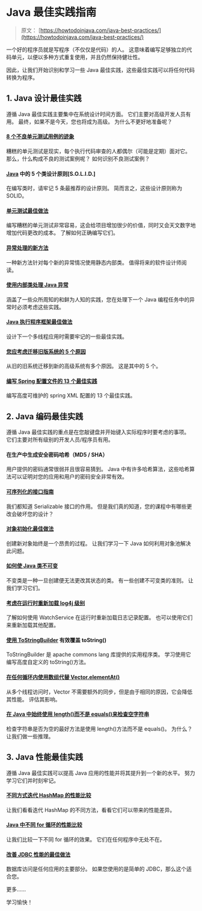 # Java 最佳实践指南

> 原文： [https://howtodoinjava.com/java-best-practices/](https://howtodoinjava.com/java-best-practices/)

一个好的程序员就是写程序（不仅仅是代码）的人。 这意味着编写足够独立的代码单元，以便以多种方式重复使用，并且仍然保持健壮性。

因此，让我们开始识别和学习一些 Java 最佳实践，这些最佳实践可以将任何代码转换为程序。

## 1\. Java 设计最佳实践

遵循 Java 最佳实践主要集中在系统设计时间方面。 它们主要对高级开发人员有用。 最终，如果不是今天，您也将成为高级。 为什么不更好地准备呢？

#### [8 个不良单元测试用例的迹象](//howtodoinjava.com/best-practices/8-signs-of-bad-unit-test-cases/ "8 signs of bad unit test cases")

糟糕的单元测试是现实，每个执行代码审查的人都偶尔（可能是定期）面对它。 那么，什么构成不良的测试案例呢？ 如何识别不良测试案例？

#### [Java](//howtodoinjava.com/best-practices/5-class-design-principles-solid-in-java/ "5 class design principles [S.O.L.I.D.] in java") 中的 5 个类设计原则[S.O.L.I.D.]

在编写类时，请牢记 5 条最推荐的设计原则。 简而言之，这些设计原则称为 SOLID。

#### [单元测试最佳做法](//howtodoinjava.com/best-practices/unit-testing-best-practices-junit-reference-guide/ "Unit testing best practices : Junit Reference guide")

编写糟糕的单元测试非常容易，这会给项目增加很少的价值，同时又会天文数字地增加代码更改的成本。 了解如何正确编写它们。

#### [异常处理的新方法](//howtodoinjava.com/best-practices/best-practices-for-for-exception-handling/ "Best practices for Exception handling")

一种新方法针对每个新的异常情况使用静态内部类。 值得将来的软件设计师阅读。

#### [使用内部类处理 Java 异常](//howtodoinjava.com/best-practices/java-exception-handling-best-practices/ "Java exception handling best practices")

涵盖了一些众所周知的和鲜为人知的实践，您在处理下一个 Java 编程任务中的异常时必须考虑这些实践。

#### [Java 执行程序框架最佳做法](//howtodoinjava.com/java-5/java-executor-framework-tutorial-and-best-practices/ "Java executor framework tutorial and best practices")

设计下一个多线程应用时需要牢记的一些最佳实践。

#### [您应考虑迁移旧版系统的 5 个原因](//howtodoinjava.com/best-practices/5-reasons-you-should-consider-migrating-your-legacy-systems/ "5 Reasons You Should Consider Migrating Your Legacy Systems")

从旧的旧系统迁移到新的高级系统有多个原因。 这是其中的 5 个。

#### [编写 Spring 配置文件的 13 个最佳实践](//howtodoinjava.com/spring/spring-core/13-best-practices-for-writing-spring-configuration-files/ "13 best practices for writing spring configuration files")

编写高度可维护的 spring XML 配置的 13 个最佳实践。

## 2\. Java 编码最佳实践

遵循 Java 最佳实践的重点是在您敲键盘并开始键入实际程序时要考虑的事项。 它们主要对所有级别的开发人员/程序员有用。

#### 在生产中生成安全密码哈希（MD5 / SHA）

用户提供的密码通常很弱并且很容易猜到。 Java 中有许多哈希算法，这些哈希算法可以证明对您的应用和用户的密码安全非常有效。

#### [可序列化的接口指南](//howtodoinjava.com/java/serialization/a-mini-guide-for-implementing-serializable-interface-in-java/ "A mini guide for implementing serializable interface in java")

我们都知道 Serializable 接口的作用。 但是我们真的知道，您的课程中有哪些更改会破坏您的设计？

#### [对象初始化最佳做法](//howtodoinjava.com/java/related-concepts/object-initialization-best-practices-internal-caching-in-wrapper-classes/ "Object initialization best practices : Internal caching in wrapper classes")

创建新对象始终是一个昂贵的过程。 让我们学习一下 Java 如何利用对象池解决此问题。

#### [如何使 Java 类不可变](//howtodoinjava.com/java/related-concepts/how-to-make-a-java-class-immutable/ "How to make a java class immutable")

不变类是一种一旦创建便无法更改其状态的类。 有一些创建不可变类的准则。 让我们学习它们。

#### [考虑在运行时重新加载 log4j 级别](//howtodoinjava.com/log4j/how-to-reload-log4j-levels-on-runtime/ "How to reload log4j levels on runtime")

了解如何使用 WatchService 在运行时重新加载日志记录配置。 也可以使用它们来重新加载其他配置。

#### [使用 ToStringBuilder](//howtodoinjava.com/apache-commons/how-to-override-tostring-effectively-with-tostringbuilder/ "How to override toString() effectively with ToStringBuilder") 有效覆盖 toString()

ToStringBuilder 是 apache commons lang 库提供的实用程序类。 学习使用它编写高度自定义的 toString()方法。

#### [在任何循环内使用数组代替 Vector.elementAt()](//howtodoinjava.com/best-practices/use-array-instead-of-vector-elementat-inside-any-loop-for-better-performance/ "Use array instead of Vector.elementAt() inside any loop for better performance")

从多个线程访问时，Vector 不需要额外的同步，但是由于相同的原因，它会降低其性能。 评估其影响。

#### [在 Java 中始终使用 length()而不是 equals()来检查空字符串](//howtodoinjava.com/java/string/always-use-length-instead-of-equals-to-check-empty-string-in-java/ "Always use length() instead of equals() to check empty string in java")

检查字符串是否为空的最好方法是使用 length()方法而不是 equals()。 为什么？ 让我们做一些推理。

## 3\. Java 性能最佳实践

遵循 Java 最佳实践可以提高 Java 应用的性能并将其提升到一个新的水平。 努力学习它们并时刻牢记。

#### [不同方式迭代 HashMap 的性能比较](//howtodoinjava.com/java/related-concepts/performance-comparison-of-different-ways-to-iterate-over-hashmap/ "Performance comparison of different ways to iterate over HashMap")

让我们看看迭代 HashMap 的不同方法，看看它们可以带来的性能差异。

#### [Java 中不同 for 循环的性能比较](//howtodoinjava.com/java/related-concepts/performance-comparison-of-different-for-loops-in-java/ "Performance comparison of different for loops in java")

让我们比较一下不同 for 循环的效果。 它们在任何程序中无处不在。

#### [改善 JDBC 性能的最佳做法](//howtodoinjava.com/java/jdbc/best-practices-to-improve-jdbc-performance/ "Best practices to improve JDBC performance")

数据库访问是任何应用的主要部分。 如果您使用的是简单的 JDBC，那么这个适合您。

更多……

学习愉快！